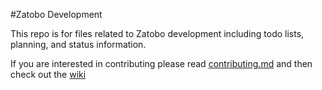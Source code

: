 #Zatobo Development

This repo is for files related to Zatobo development including todo lists, planning, and status information.

If you are interested in contributing please read [contributing.md](https://github.com/Zatobo/Zatobo_Dev/blob/master/CONTRIBUTING.md) and then check out the [wiki](http://github.com/zatobo/zatobo_dev/wiki/home)


